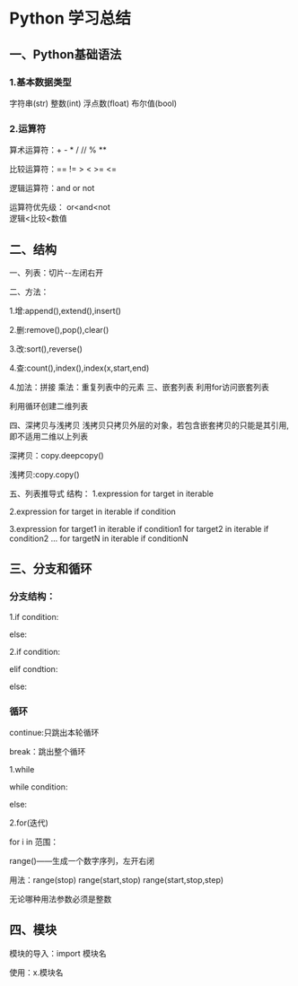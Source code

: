 # Python 学习总结

## 一、Python基础语法

### 1.基本数据类型
字符串(str)
整数(int)
浮点数(float)
布尔值(bool)

### 2.运算符
算术运算符：+ - * / // % **

比较运算符：== != > < >= <=

逻辑运算符：and or not

运算符优先级：
or<and<not  
逻辑<比较<数值

## 二、结构
一、列表：切片--左闭右开

二、方法：

1.增:append(),extend(),insert()

2.删:remove(),pop(),clear()

3.改:sort(),reverse()

4.查:count(),index(),index(x,start,end)

4.加法：拼接 
  乘法：重复列表中的元素
三、嵌套列表
利用for访问嵌套列表

利用循环创建二维列表

四、深拷贝与浅拷贝
浅拷贝只拷贝外层的对象，若包含嵌套拷贝的只能是其引用,即不适用二维以上列表

深拷贝：copy.deepcopy()

浅拷贝:copy.copy()

五、列表推导式
结构：
1.expression for target in iterable

2.expression for target in iterable if condition

3.expression for target1 in iterable if condition1
           for target2 in iterable if condition2
           ...
           for targetN in iterable if conditionN

## 三、分支和循环
### 分支结构：
1.if condition:

  else:

2.if condition:

  elif condtion:
  
  else:

### 循环
continue:只跳出本轮循环

break：跳出整个循环

1.while

while condition:

else:

2.for(迭代)

for i in 范围：

range()——生成一个数字序列，左开右闭

用法：range(stop)  range(start,stop)  range(start,stop,step) 

无论哪种用法参数必须是整数

## 四、模块
模块的导入：import 模块名

使用：x.模块名






